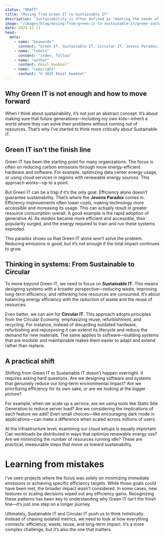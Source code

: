 ```yaml
---
status: "DRAFT"
title: "Moving from Green IT to Sustainable IT"
description: 'Sustainability is often defined as "meeting the needs of the present without compromising the ability of future generations to meet their own needs". This definition, from the 1987 UN report "Our Common Future", has stuck with me for a simple reason: it highlights the long-term responsibility we have in every decision we make.'
image: "/images/blog/moving-from-green-it-to-sustainable-it/green-sustainable-circular-it.jpg"
date: 2024-12-11
head:
  meta:
    - name: "keywords"
      content: "Green IT, Sustainable IT, Circular IT, Jevons Paradox, sustainability"
    - name: "robots"
      content: "index, follow"
    - name: "author"
      content: Emiel Kwakkel"
    - name: "copyright"
      content: "© 2025 Emiel Kwakkel"
---
```


## Why Green IT is not enough and how to move forward

When I think about sustainability, it’s not just an abstract concept. It’s about making sure that future generations—including my own kids—inherit a world where they can solve their problems without running out of resources. That’s why I’ve started to think more critically about Sustainable IT.

## Green IT isn’t the finish line

Green IT has been the starting point for many organizations. The focus is often on reducing carbon emissions through more energy-efficient hardware and software. For example, optimizing data center energy usage, or using cloud services in regions with renewable energy sources. This approach works—up to a point.

But Green IT can be a trap if it’s the only goal. Efficiency alone doesn’t guarantee sustainability. That’s where the **Jevons Paradox** comes in. Efficiency improvements often lower costs, making technology more accessible and increasing its usage. This can actually result in greater resource consumption overall. A good example is the rapid adoption of generative AI. As models became more efficient and accessible, their popularity surged, and the energy required to train and run these systems exploded.

This paradox shows us that Green IT alone won’t solve the problem. Reducing emissions is good, but it’s not enough if the total impact continues to grow.

## Thinking in systems: From Sustainable to Circular

To move beyond Green IT, we need to focus on **Sustainable IT**. This means designing systems with a broader perspective—reducing waste, improving long-term efficiency, and rethinking how resources are consumed. It’s about balancing energy efficiency with the reduction of waste and the reuse of resources.

Even better, we can aim for **Circular IT**. This approach adopts principles from the Circular Economy, emphasizing reuse, refurbishment, and recycling. For instance, instead of discarding outdated hardware, refurbishing and repurposing it can extend its lifecycle and reduce the demand for new materials. The same applies to software—building systems that are modular and maintainable makes them easier to adapt and extend rather than replace.

## A practical shift

Shifting from Green IT to Sustainable IT doesn’t happen overnight. It requires asking hard questions. Are we designing software and systems that genuinely reduce our long-term environmental impact? Are we prioritizing efficiency for its own sake, or are we looking at the bigger picture?

For example, when we scale up a service, are we using tools like Static Site Generation to reduce server load? Are we considering the implications of each feature we add? Even small choices—like encouraging dark mode in applications—can make a difference when scaled across millions of users.

At the infrastructure level, examining our cloud setups is equally important. Can workloads be distributed in ways that optimize renewable energy use? Are we minimizing the number of resources running idle? These are practical, measurable steps that move us toward sustainability.

# Learning from mistakes

I’ve seen projects where the focus was solely on minimizing immediate emissions or achieving specific efficiency targets. While those goals could have been met, the broader impact wasn’t considered. In some cases, new features or scaling decisions wiped out any efficiency gains. Recognizing these patterns has been key to understanding why Green IT isn’t the finish line—it’s just one step on a longer journey.

Ultimately, Sustainable IT and Circular IT push us to think holistically. Instead of chasing isolated metrics, we need to look at how everything connects: efficiency, waste, reuse, and long-term impact. It’s a more complex challenge, but it’s also the one that matters.

